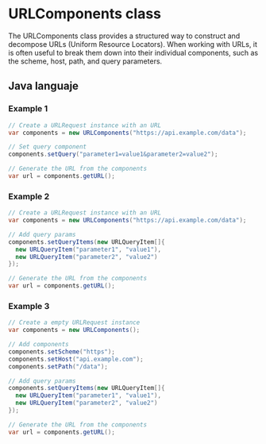 # URLComponents class
The URLComponents class provides a structured way to construct and decompose URLs (Uniform Resource Locators). When working with URLs, it is often useful to break them down into their individual components, such as the scheme, host, path, and query parameters.

## Java languaje

### Example 1
```java
// Create a URLRequest instance with an URL
var components = new URLComponents("https://api.example.com/data");

// Set query component
components.setQuery("parameter1=value1&parameter2=value2");

// Generate the URL from the components
var url = components.getURL();
```

### Example 2
```java
// Create a URLRequest instance with an URL
var components = new URLComponents("https://api.example.com/data");

// Add query params
components.setQueryItems(new URLQueryItem[]{
  new URLQueryItem("parameter1", "value1"),
  new URLQueryItem("parameter2", "value2")
});

// Generate the URL from the components
var url = components.getURL();
```

### Example 3
```java
// Create a empty URLRequest instance
var components = new URLComponents();

// Add components
components.setScheme("https");
components.setHost("api.example.com");
components.setPath("/data");

// Add query params
components.setQueryItems(new URLQueryItem[]{
  new URLQueryItem("parameter1", "value1"),
  new URLQueryItem("parameter2", "value2")
});

// Generate the URL from the components
var url = components.getURL();
```
